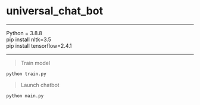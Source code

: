 # universal_chat_bot
<hr>
Python = 3.8.8<br>
pip install nltk=3.5<br>
pip install tensorflow=2.4.1<br>
<hr>
<blockquote>Train model</blockquote>
<p><code>python train.py</code></p>
<blockquote>Launch chatbot</blockquote>
<p><code>python main.py</code></p>

